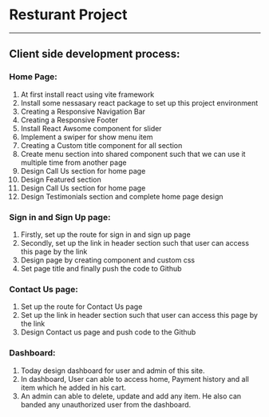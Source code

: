<h1>Resturant Project</h1>
<hr />
<h2> Client side development process: </h2>

<h3>Home Page: </h3>
<ol>
  <li>At first install react using vite framework</li>
  <li>Install some nessasary react package to set up this project environment</li>
  <li>Creating a Responsive Navigation Bar</li>
  <li>Creating a Responsive Footer</li>
  <li>Install React Awsome component for slider</li>
  <li>Implement a swiper for show menu item</li>
  <li>Creating a Custom title component for all section</li>
  <li>Create menu section into shared component such that we can use it multiple time from another page</li>
  <li>Design Call Us section for home page</li>
  <li>Design Featured section</li>
  <li>Design Call Us section for home page</li>
  <li>Design Testimonials section and complete home page design</li>
</ol>

<h3>Sign in and Sign Up page: </h3>
<ol>
  <li>Firstly, set up the route for sign in and sign up page</li>
  <li>Secondly, set up the link in header section such that user can access this page by the link</li>
  <li>Design page by creating component and custom css</li>
  <li>Set page title and finally push the code to Github</li>
</ol>

<h3>Contact Us page: </h3>
<ol>
  <li> Set up the route for Contact Us page</li>
  <li> Set up the link in header section such that user can access this page by the link</li>
  <li>Design Contact us page and push code to the Github</li>
</ol>

<h3>Dashboard: </h3>
<ol>
  <li>Today design dashboard for user and admin of this site.</li>
  <li> In dashboard, User can able to access home, Payment history and all item which he added in his cart.</li>
  <li>An admin can able to delete, update and add any item. He also can banded any unauthorized user from the dashboard.</li>
</ol>